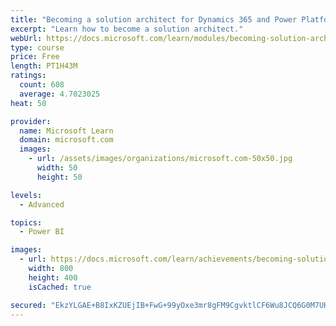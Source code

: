 ```yaml
---
title: "Becoming a solution architect for Dynamics 365 and Power Platform"
excerpt: "Learn how to become a solution architect."
webUrl: https://docs.microsoft.com/learn/modules/becoming-solution-architect/
type: course
price: Free
length: PT1H43M
ratings:
  count: 608
  average: 4.7023025
heat: 50

provider:
  name: Microsoft Learn
  domain: microsoft.com
  images:
    - url: /assets/images/organizations/microsoft.com-50x50.jpg
      width: 50
      height: 50

levels:
  - Advanced

topics:
  - Power BI

images:
  - url: https://docs.microsoft.com/learn/achievements/becoming-solution-architect-social.png
    width: 800
    height: 400
    isCached: true

secured: "EkzYLGAE+B8IxKZUEjIB+FwG+99yOxe3mr8gFM9CgvktlCF6Wu8JCQ6G0M7UHjiWA3+kTggDhmYep4i7ukX3ARJUxkWQyvWAb4XCxXRwcK7tPU7+F6SRTX+AbzHm3rf1DNbxBdNh7wm3tu69zQgNmnCD3Nj7zr3Y0FfVuSF+JyTAfbvGYBqWoatqfKe/GfvV90vxyOIT4hKymD6baU8e0iNos8qJz+ligFw8T16pIbw159bb49m5Hu0g2kSzD/W9At7XQxr1X4V9HHY7zceW79z4HkTIgu7uc3OfT3Z4YIrd+BaI//YUQJk82q8XudwDeeKq9hoKQh7ufGLp/GWB7qJI+6vvwbwA4Yz9Q4tpkcYcEM35auLn6JZ6sR1oJlbTHbr72OqlLau3nAEolO6BrcJp4H6UeN9VBkJ6y4CoqPo=;I1ZlctyVhhkxFbkporct6Q=="
---
```


